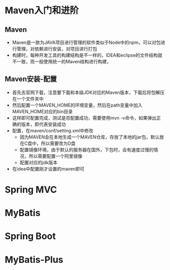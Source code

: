 # Maven入门和进阶

## Maven

- Maven是一款为JAVA项目进行管理的软件类似于Node中的npm，可以对包进行管理，对依赖进行安装，对项目进行打包
- 构建时，每种开发工具的构建结构是不一样的，IDEA和eclipse的文件结构就不一致，而一般使用统一的Maven结构进行构建，

## Maven安装-配置

-  首先去官网下载，注意要下载和本级JDK对应的Maven版本，下载后将包解压在一个文件夹中
- 然后配置一个MAVEN_HOME的环境变量，然后在path变量中加入MAVEN_HOME对应的bin目录
- 这样即可配置完成，测试是否配置成功，需要使用mvn -v命令，如果弹出正确的版本，即代表安装成功
- 配置，在maven/conf/setting.xml中修改
  - 因为MAVEN会在本地生成一个MAVEN仓库，存放了本地的jar包，默认放在C盘中，所以需要改为D盘
  - 配置镜像环境，由于默认的服务器在国外，下包时，会有速度过慢的情况，所以需要配置一个阿里镜像
  - 配置对应的jdk版本
- 在idea中配置刚才设置的maven即可

# Spring MVC

# MyBatis

# Spring Boot

# MyBatis-Plus